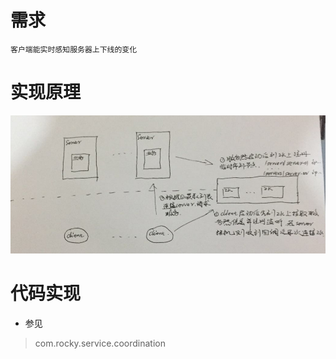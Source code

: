 # 需求
    客户端能实时感知服务器上下线的变化
    
# 实现原理

![](./image/服务器动态感知上下线.png)

# 代码实现
- 参见
>com.rocky.service.coordination